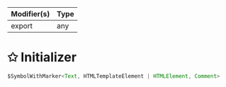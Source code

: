 | Modifier(s)                            | Type                     |
|----------------------------------------|--------------------------|
| export | any |

# &#10025; Initializer

```ts
$SymbolWithMarker<Text, HTMLTemplateElement | HTMLElement, Comment>
```